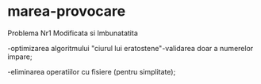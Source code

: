 # marea-provocare
Problema Nr1 Modificata si Imbunatatita


-optimizarea algoritmului "ciurul lui eratostene"-validarea doar a numerelor impare;


-eliminarea operatiilor cu fisiere (pentru simplitate);
